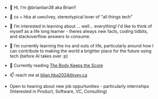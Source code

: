 - 👋 Hi, I’m @brianlian38 aka Brian!!
- 🏫 cs + hba at uwo/ivey, stereotypical lover of "all things tech"
- 👀 I’m interested in learning about ... well... everything! I'd like to think of myself as a life long learner - theres always new facts, coding tidbits, and stackoverflow answers to consume.
- 🌱 I’m currently learning the ins and outs of life, particularly around how I can contribute to making the world a brighter place for the future using tech (before AI takes over :p)
- 📘 Currently reading [The Body Keeps the Score](https://www.goodreads.com/book/show/18693771-the-body-keeps-the-score)

- 📫 reach me at blian.hba2024@ivey.ca
- Open to hearing about new job oppurtunities - particularly internships (Interested in Product, Software, VC, Consulting)
